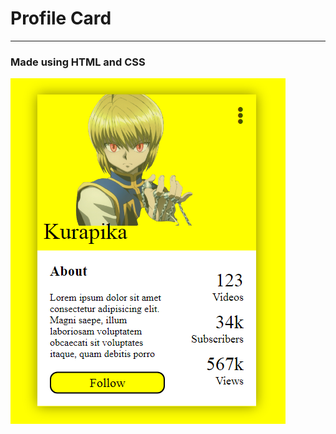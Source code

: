 # Profile Card
---
### Made using HTML and CSS

![ProfileCardScreenshot](ProfileCard_ScreenShot.png)